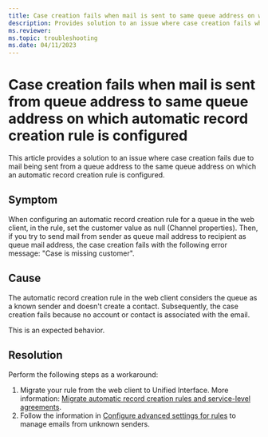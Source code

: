 ```yaml
---
title: Case creation fails when mail is sent to same queue address on which automatic record creation role is configured
description: Provides solution to an issue where case creation fails when mail is sent to same queue address on which automatic record creation role is configured in Dynamics 365 Customer Service.
ms.reviewer: 
ms.topic: troubleshooting
ms.date: 04/11/2023
---
```


# Case creation fails when mail is sent from queue address to same queue address on which automatic record creation rule is configured

This article provides a solution to an issue where case creation fails due to mail being sent from a queue address to the same queue address on which an automatic record creation rule is configured.

## Symptom

When configuring an automatic record creation rule for a queue in the web client, in the rule, set the customer value as null (Channel properties). Then, if you try to send mail from sender as queue mail address to recipient as queue mail address, the case creation fails with the following error message: "Case is missing customer".

## Cause

The automatic record creation rule in the web client considers the queue as a known sender and doesn't create a contact. Subsequently, the case creation fails because no account or contact is associated with the email.

This is an expected behavior.

## Resolution

Perform the following steps as a workaround:

1. Migrate your rule from the web client to Unified Interface. More information: [Migrate automatic record creation rules and service-level agreements](/dynamics365/customer-service/migrate-automatic-record-creation-and-sla-agreements).
2. Follow the information in [Configure advanced settings for rules](/dynamics365/customer-service/automatically-create-update-records) to manage emails from unknown senders.

